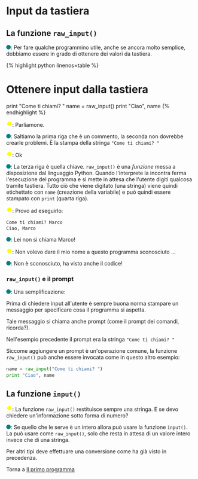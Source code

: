 # Input da tastiera

## La funzione `raw_input()`

![](../../images/people/tess.png): Per fare qualche programmino utile, anche se
ancora molto semplice, dobbiamo essere in grado di ottenere dei valori da tastiera.

{% highlight python linenos=table %}
# Ottenere input dalla tastiera
print "Come ti chiami? "
name = raw_input()
print "Ciao", name
{% endhighlight %}

![](../../images/people/tazza.png): Parliamone.

![](../../images/people/tess.png): Saltiamo la prima riga che è un commento, la seconda
non dovrebbe crearle problemi. &Egrave; la stampa della stringa `"Come ti chiami? "`

![](../../images/people/tazza.png): Ok

![](../../images/people/tess.png): La terza riga è quella chiave. `raw_input()` è
una *funzione* messa a disposizione dal linguaggio Python. Quando l'interprete
la incontra ferma l'esecuzione del programma e si mette in attesa che l'utente
digiti qualcosa tramite tastiera. Tutto ciò che viene digitato
(una stringa) viene quindi etichettato con `name` (creazione della variabile)
e può quindi essere stampato con `print` (quarta riga).

![](../../images/people/tazza.png): Provo ad eseguirlo:

```
Come ti chiami? Marco
Ciao, Marco
```

![](../../images/people/tess.png): Lei non si chiama Marco!

![](../../images/people/tazza.png): Non volevo dare il mio nome a questo programma sconosciuto ...

![](../../images/people/tess.png): Non è sconosciuto, ha visto anche il codice!

### `raw_input()` e il prompt

![](../../images/people/tess.png): Una semplificazione:

Prima di chiedere input all'utente è sempre buona norma
stampare un messaggio per specificare cosa il programma si aspetta.

Tale messaggio si chiama anche prompt (come il prompt dei comandi, ricorda?).

Nell'esempio precedente il prompt era la stringa `"Come ti chiami? "`

Siccome aggiungere un prompt è un'operazione comune,
la funzione `raw_input()` può anche essere invocata
come in questo altro esempio:

```py
name = raw_input("Come ti chiami? ")
print "Ciao", name
```

## La funzione `input()`

![](../../images/people/tazza.png): La funzione `raw_input()` restituisce sempre
una stringa. E se devo chiedere un'informazione sotto forma di numero?

![](../../images/people/tess.png): Se quello che le serve è un intero allora
può usare la funzione `input()`. La può usare come `raw_input()`, solo che
resta in attesa di un valore intero invece che di una stringa.

Per altri tipi deve effettuare una conversione come ha già visto in precedenza.

Torna a [Il primo programma](../summary.md)
